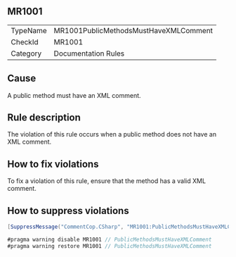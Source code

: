 ## MR1001

<table>
<tr>
  <td>TypeName</td>
  <td>MR1001PublicMethodsMustHaveXMLComment</td>
</tr>
<tr>
  <td>CheckId</td>
  <td>MR1001</td>
</tr>
<tr>
  <td>Category</td>
  <td>Documentation Rules</td>
</tr>
</table>

## Cause

A public method must have an XML comment.

## Rule description

The violation of this rule occurs when a public method does not have an XML comment.

## How to fix violations

To fix a violation of this rule, ensure that the method has a valid XML comment.

## How to suppress violations

```csharp
[SuppressMessage("CommentCop.CSharp", "MR1001:PublicMethodsMustHaveXMLComment", Justification = "Reviewed.")]
```

```csharp
#pragma warning disable MR1001 // PublicMethodsMustHaveXMLComment
#pragma warning restore MR1001 // PublicMethodsMustHaveXMLComment
```